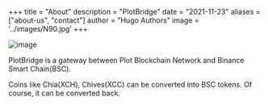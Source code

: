 +++
title = "About"
description = "PlotBridge"
date = "2021-11-23"
aliases = ["about-us", "contact"]
author = "Hugo Authors"
image = '../images/N90.jpg'
+++

![image](../images/N90.jpg)

PlotBridge is a gateway between Plot Blockchain Network and Binance Smart Chain(BSC).

Coins like Chia(XCH), Chives(XCC) can be converted into BSC tokens.
Of course, it can be converted back.
